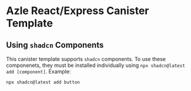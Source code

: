 # Azle React/Express Canister Template
## Using `shadcn` Components
This canister template supports `shadcn` components. To use these componenets, they must be installed individually using `npx shadcn@latest add [component]`. Example:
```
npx shadcn@latest add button
```

